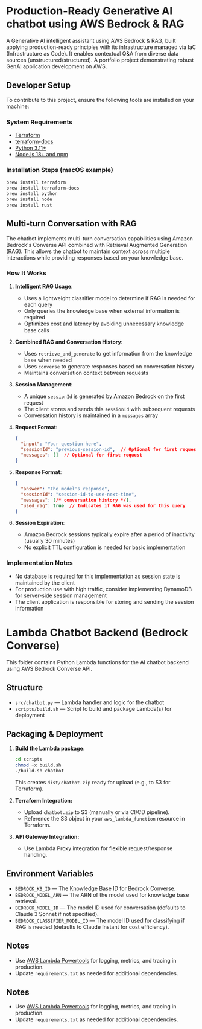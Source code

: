 # Production-Ready Generative AI chatbot using AWS Bedrock & RAG

A Generative AI intelligent assistant using AWS Bedrock & RAG, built applying production-ready principles with its infrastructure managed via IaC (Infrastructure as Code). It enables contextual Q&A from diverse data sources (unstructured/structured). A portfolio project demonstrating robust GenAI application development on AWS.

## Developer Setup

To contribute to this project, ensure the following tools are installed on your machine:

### System Requirements

- [Terraform](https://developer.hashicorp.com/terraform/install)
- [terraform-docs](https://terraform-docs.io/user-guide/installation/)
- [Python 3.11+](https://www.python.org/downloads/)
- [Node.js 18+ and npm](https://nodejs.org/)

### Installation Steps (macOS example)

```bash
brew install terraform
brew install terraform-docs
brew install python
brew install node
brew install rust
```

## Multi-turn Conversation with RAG

The chatbot implements multi-turn conversation capabilities using Amazon Bedrock's Converse API combined with Retrieval Augmented Generation (RAG). This allows the chatbot to maintain context across multiple interactions while providing responses based on your knowledge base.

### How It Works

1. **Intelligent RAG Usage**:
   - Uses a lightweight classifier model to determine if RAG is needed for each query
   - Only queries the knowledge base when external information is required
   - Optimizes cost and latency by avoiding unnecessary knowledge base calls

2. **Combined RAG and Conversation History**:
   - Uses `retrieve_and_generate` to get information from the knowledge base when needed
   - Uses `converse` to generate responses based on conversation history
   - Maintains conversation context between requests

3. **Session Management**:
   - A unique `sessionId` is generated by Amazon Bedrock on the first request
   - The client stores and sends this `sessionId` with subsequent requests
   - Conversation history is maintained in a `messages` array

4. **Request Format**:
   ```json
   {
     "input": "Your question here",
     "sessionId": "previous-session-id",  // Optional for first request
     "messages": []  // Optional for first request
   }
   ```

5. **Response Format**:
   ```json
   {
     "answer": "The model's response",
     "sessionId": "session-id-to-use-next-time",
     "messages": [/* conversation history */],
     "used_rag": true  // Indicates if RAG was used for this query
   }
   ```

6. **Session Expiration**:
   - Amazon Bedrock sessions typically expire after a period of inactivity (usually 30 minutes)
   - No explicit TTL configuration is needed for basic implementation

### Implementation Notes

- No database is required for this implementation as session state is maintained by the client
- For production use with high traffic, consider implementing DynamoDB for server-side session management
- The client application is responsible for storing and sending the session information

# Lambda Chatbot Backend (Bedrock Converse)

This folder contains Python Lambda functions for the AI chatbot backend using AWS Bedrock Converse API.

## Structure

- `src/chatbot.py` — Lambda handler and logic for the chatbot
- `scripts/build.sh` — Script to build and package Lambda(s) for deployment

## Packaging & Deployment

1. **Build the Lambda package:**

   ```zsh
   cd scripts
   chmod +x build.sh
   ./build.sh chatbot
   ```

   This creates `dist/chatbot.zip` ready for upload (e.g., to S3 for Terraform).

2. **Terraform Integration:**

   - Upload `chatbot.zip` to S3 (manually or via CI/CD pipeline).
   - Reference the S3 object in your `aws_lambda_function` resource in Terraform.

3. **API Gateway Integration:**
   - Use Lambda Proxy integration for flexible request/response handling.

## Environment Variables

- `BEDROCK_KB_ID` — The Knowledge Base ID for Bedrock Converse.
- `BEDROCK_MODEL_ARN` — The ARN of the model used for knowledge base retrieval.
- `BEDROCK_MODEL_ID` — The model ID used for conversation (defaults to Claude 3 Sonnet if not specified).
- `BEDROCK_CLASSIFIER_MODEL_ID` — The model ID used for classifying if RAG is needed (defaults to Claude Instant for cost efficiency).

## Notes

- Use [AWS Lambda Powertools](https://awslabs.github.io/aws-lambda-powertools-python/latest/) for logging, metrics, and tracing in production.
- Update `requirements.txt` as needed for additional dependencies.

## Notes

- Use [AWS Lambda Powertools](https://awslabs.github.io/aws-lambda-powertools-python/latest/) for logging, metrics, and tracing in production.
- Update `requirements.txt` as needed for additional dependencies.
